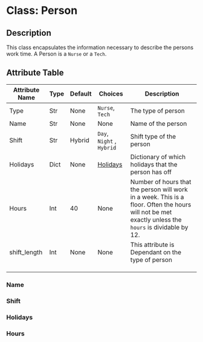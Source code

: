 # Class: Person

## Description

This class encapsulates the information necessary to describe the persons work time.  A Person is a `Nurse` or a `Tech`. 

## Attribute Table

| Attribute Name | Type | Default | Choices                   | Description                                                  |
| -------------- | ---- | ------- | ------------------------- | ------------------------------------------------------------ |
| Type           | Str  | None    | `Nurse`, `Tech`           | The type of person                                           |
| Name           | Str  | None    | None                      | Name of the person                                           |
| Shift          | Str  | Hybrid  | `Day`, `Night` , `Hybrid` | Shift type of the person                                     |
| Holidays       | Dict | None    | [Holidays](#holidays)     | Dictionary of which holidays that the person has off         |
| Hours          | Int  | 40      | None                      | Number of hours that the person will work in a week. This is a floor. Often the hours will not be met exactly unless the `hours` is dividable by 12. |
| shift_length   | Int  | None    | None                      | This attribute is Dependant on the type of person            |
|                |      |         |                           |                                                              |
|                |      |         |                           |                                                              |
|                |      |         |                           |                                                              |

 ###  Name

### Shift

### Holidays

### Hours

